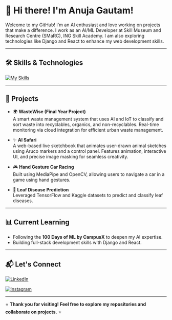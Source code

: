 # 👋 Hi there! I'm Anuja Gautam!  

Welcome to my GitHub! I'm an AI enthusiast and love working on projects that make a difference. I work as an AI/ML Developer at Skill Museum and Research Centre (SMaRC), ING Skill Academy. I am also exploring technologies like Django and React to enhance my web development skills.

---

## 🛠️ Skills & Technologies  

[![My Skills](https://skillicons.dev/icons?i=anaconda,arduino,css,discord,django,eclipse,figma,git,github,html,idea,instagram,java,js,linkedin,mongodb,mysql,opencv,postgresql,postman,pycharm,py,pytorch,raspberrypi,react,sklearn,tensorflow,twitter,visualstudio,vscode&perline=11)](https://skillicons.dev)

---

## 📌 Projects  

- 🌍 **WasteWise (Final Year Project)**  
  A smart waste management system that uses AI and IoT to classify and sort waste into recyclables, organics, and non-recyclables. Real-time monitoring via cloud integration for efficient urban waste management.

- ✨ **AI Safari**  
  A web-based live sketchbook that animates user-drawn animal sketches using Aruco markers and a control panel. Features animation, interactive UI, and precise image masking for seamless creativity.

- 🎮 **Hand Gesture Car Racing**  
  Built using MediaPipe and OpenCV, allowing users to navigate a car in a game using hand gestures.

- 🌱 **Leaf Disease Prediction**  
  Leveraged TensorFlow and Kaggle datasets to predict and classify leaf diseases.

---

## 📊 Current Learning  

- Following the **100 Days of ML by CampusX** to deepen my AI expertise.  
- Building full-stack development skills with Django and React.  

---

## 📬 Let's Connect  

[![LinkedIn](https://img.shields.io/badge/LinkedIn-Anuja%20Gautam-0A66C2?style=flat-square&logo=linkedin&logoColor=white)](https://www.linkedin.com/in/anujagautam/)

[![Instagram](https://img.shields.io/badge/Instagram-sleepy.anujaaax-E4405F?style=flat-square&logo=instagram&logoColor=white)](https://www.instagram.com/sleepy.anujaaax/)


---

⭐ **Thank you for visiting! Feel free to explore my repositories and collaborate on projects.** ⭐
